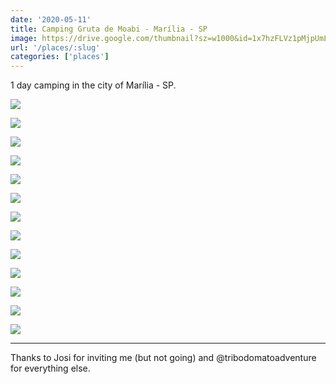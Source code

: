 ```yaml
---
date: '2020-05-11'
title: Camping Gruta de Moabi - Marília - SP
image: https://drive.google.com/thumbnail?sz=w1000&id=1x7hzFLVz1pMjpUmLhXVDuEgHYcq6RCJW
url: '/places/:slug'
categories: ['places']
---
```


1 day camping in the city of Marília - SP. 

<!--more-->

![](https://drive.google.com/thumbnail?sz=w1000&id=145IjXQV8M9O1NTLR_ElGLhVPvL0ZFovY)

![](https://drive.google.com/thumbnail?sz=w1000&id=1Qlh2OQjUN8BfLna_6d4QVSx7DPCSxigj)

![](https://drive.google.com/thumbnail?sz=w1000&id=1CEd5CVcY4APSJEWQ-X-kQICWsuR3XviM)

![](https://drive.google.com/thumbnail?sz=w1000&id=1_jSlj3DTtqmDLXN5fDbcpXdbSErdCpJ2)

![](https://drive.google.com/thumbnail?sz=w1000&id=1MO5NB8R-r-Z7wrNJkpxt5OaG3Op634_r)

![](https://drive.google.com/thumbnail?sz=w1000&id=1x7hzFLVz1pMjpUmLhXVDuEgHYcq6RCJW)

![](https://drive.google.com/thumbnail?sz=w1000&id=1PNmo3D2NMKYphNnw7T4VNRa5jfo1k5Rw)

![](https://drive.google.com/thumbnail?sz=w1000&id=12B-epvE74HFbxNmfXq20bNZV8gQf4g8o)

![](https://drive.google.com/thumbnail?sz=w1000&id=1i3HUVqgtQzCPQ4gQVv-LZuwKHxp80teB)

![](https://drive.google.com/thumbnail?sz=w1000&id=1RMAsKvQOtdvhlD57B5UBvqj7TdVOrc6t)

![](https://drive.google.com/thumbnail?sz=w1000&id=1wRIBxba2ix1y7556zcSFjpQAsjyxDiBV)

![](https://drive.google.com/thumbnail?sz=w1000&id=1mWAWfaqyjFzjqMsqD6Nfn975cP3Avl07)

![](https://drive.google.com/thumbnail?sz=w1000&id=1LudGUG-BBxF0YefKr5jF82DuQSgRBqL-)


* * * 

Thanks to Josi for inviting me (but not going) and @tribodomatoadventure for everything else.

